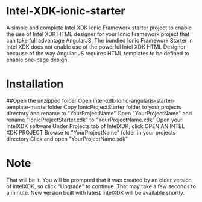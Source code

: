 # Intel-XDK-ionic-starter
A simple and complete Intel XDK Ionic Framework starter project to enable the use of Intel XDK HTML designer for your Ionic Framework project that can take full advantage AngularJS. The bundled Ionic Framework Starter in Intel XDK does not enable use of the powerful Intel XDK HTML Designer because of the way Angular JS requires HTML templates to be defined to enable one-page design.

# Installation
##Open the unzipped folder
Open intel-xdk-ionic-angularjs-starter-template-masterfolder
Copy IonicProjectStarter folder to your projects directory and rename to "YourProjectName"
Open "YourProjectName" and rename "IonicProjectStarter.xdk" to "YourProjectName.xdk"
Open your IntelXDK software 
Under Projects tab of IntelXDK, click OPEN AN INTEL XDK PROJECT
Browse to "YourProjectName" folder in your projects directory
Click and open "YourProjectName.xdk"

# Note
That will be it. You will be prompted that it was created by an older version of intelXDK, so click "Upgrade" to continue. That may take a few seconds to a minute. New version built with latest IntelXDK will be available shortly.

